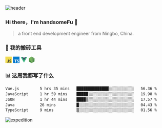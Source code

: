 ![header](https://raw.githubusercontent.com/fzq1998/fzq1998/master/header.png)

### Hi there，I'm handsomeFu 👋

> a front end development engineer from Ningbo, China.

### 🔧 我的搬砖工具
<code><img height="20" src="https://raw.githubusercontent.com/github/explore/80688e429a7d4ef2fca1e82350fe8e3517d3494d/topics/javascript/javascript.png" alt="javascript"></code>
<code><img height="20" src="https://raw.githubusercontent.com/github/explore/80688e429a7d4ef2fca1e82350fe8e3517d3494d/topics/typescript/typescript.png" alt="typescript"></code>
<code><img height="20" src="https://raw.githubusercontent.com/github/explore/80688e429a7d4ef2fca1e82350fe8e3517d3494d/topics/vue/vue.png" alt="vue"></code>
<code><img height="20" src="https://raw.githubusercontent.com/github/explore/80688e429a7d4ef2fca1e82350fe8e3517d3494d/topics/nodejs/nodejs.png" alt="nodejs"></code>



### 📊 这周我都写了什么
<!--START_SECTION:waka-->

```txt
Vue.js         5 hrs 35 mins   ██████████████░░░░░░░░░░░   56.36 %
JavaScript     1 hr 59 mins    █████░░░░░░░░░░░░░░░░░░░░   19.98 %
JSON           1 hr 44 mins    ████▒░░░░░░░░░░░░░░░░░░░░   17.57 %
Java           26 mins         █░░░░░░░░░░░░░░░░░░░░░░░░   04.43 %
TypeScript     9 mins          ▒░░░░░░░░░░░░░░░░░░░░░░░░   01.56 %
```

<!--END_SECTION:waka-->


![expedition](https://raw.githubusercontent.com/fzq1998/fzq1998/master/expedition.gif)

